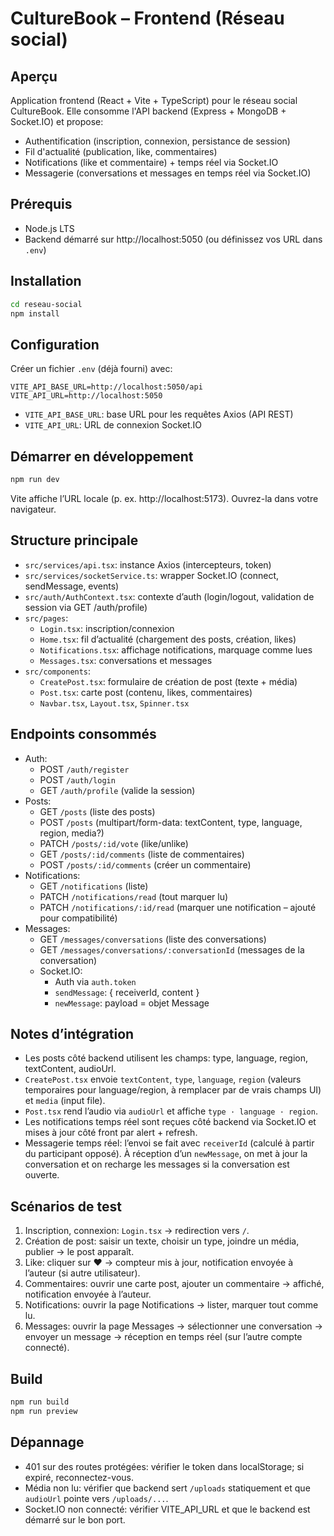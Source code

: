 # CultureBook – Frontend (Réseau social)

## Aperçu
Application frontend (React + Vite + TypeScript) pour le réseau social CultureBook. Elle consomme l'API backend (Express + MongoDB + Socket.IO) et propose:
- Authentification (inscription, connexion, persistance de session)
- Fil d'actualité (publication, like, commentaires)
- Notifications (like et commentaire) + temps réel via Socket.IO
- Messagerie (conversations et messages en temps réel via Socket.IO)

## Prérequis
- Node.js LTS
- Backend démarré sur http://localhost:5050 (ou définissez vos URL dans `.env`)

## Installation
```bash
cd reseau-social
npm install
```

## Configuration
Créer un fichier `.env` (déjà fourni) avec:
```
VITE_API_BASE_URL=http://localhost:5050/api
VITE_API_URL=http://localhost:5050
```
- `VITE_API_BASE_URL`: base URL pour les requêtes Axios (API REST)
- `VITE_API_URL`: URL de connexion Socket.IO

## Démarrer en développement
```bash
npm run dev
```
Vite affiche l’URL locale (p. ex. http://localhost:5173). Ouvrez-la dans votre navigateur.

## Structure principale
- `src/services/api.tsx`: instance Axios (intercepteurs, token)
- `src/services/socketService.ts`: wrapper Socket.IO (connect, sendMessage, events)
- `src/auth/AuthContext.tsx`: contexte d’auth (login/logout, validation de session via GET /auth/profile)
- `src/pages`:
  - `Login.tsx`: inscription/connexion
  - `Home.tsx`: fil d’actualité (chargement des posts, création, likes)
  - `Notifications.tsx`: affichage notifications, marquage comme lues
  - `Messages.tsx`: conversations et messages
- `src/components`:
  - `CreatePost.tsx`: formulaire de création de post (texte + média)
  - `Post.tsx`: carte post (contenu, likes, commentaires)
  - `Navbar.tsx`, `Layout.tsx`, `Spinner.tsx`

## Endpoints consommés
- Auth:
  - POST `/auth/register`
  - POST `/auth/login`
  - GET `/auth/profile` (valide la session)
- Posts:
  - GET `/posts` (liste des posts)
  - POST `/posts` (multipart/form-data: textContent, type, language, region, media?)
  - PATCH `/posts/:id/vote` (like/unlike)
  - GET `/posts/:id/comments` (liste de commentaires)
  - POST `/posts/:id/comments` (créer un commentaire)
- Notifications:
  - GET `/notifications` (liste)
  - PATCH `/notifications/read` (tout marquer lu)
  - PATCH `/notifications/:id/read` (marquer une notification – ajouté pour compatibilité)
- Messages:
  - GET `/messages/conversations` (liste des conversations)
  - GET `/messages/conversations/:conversationId` (messages de la conversation)
  - Socket.IO:
    - Auth via `auth.token`
    - `sendMessage`: { receiverId, content }
    - `newMessage`: payload = objet Message

## Notes d’intégration
- Les posts côté backend utilisent les champs: type, language, region, textContent, audioUrl.
- `CreatePost.tsx` envoie `textContent`, `type`, `language`, `region` (valeurs temporaires pour language/region, à remplacer par de vrais champs UI) et `media` (input file).
- `Post.tsx` rend l’audio via `audioUrl` et affiche `type · language · region`.
- Les notifications temps réel sont reçues côté backend via Socket.IO et mises à jour côté front par alert + refresh.
- Messagerie temps réel: l’envoi se fait avec `receiverId` (calculé à partir du participant opposé). À réception d’un `newMessage`, on met à jour la conversation et on recharge les messages si la conversation est ouverte.

## Scénarios de test
1. Inscription, connexion: `Login.tsx` -> redirection vers `/`.
2. Création de post: saisir un texte, choisir un type, joindre un média, publier -> le post apparaît.
3. Like: cliquer sur ❤️ -> compteur mis à jour, notification envoyée à l’auteur (si autre utilisateur).
4. Commentaires: ouvrir une carte post, ajouter un commentaire -> affiché, notification envoyée à l’auteur.
5. Notifications: ouvrir la page Notifications -> lister, marquer tout comme lu.
6. Messages: ouvrir la page Messages -> sélectionner une conversation -> envoyer un message -> réception en temps réel (sur l’autre compte connecté).

## Build
```bash
npm run build
npm run preview
```

## Dépannage
- 401 sur des routes protégées: vérifier le token dans localStorage; si expiré, reconnectez-vous.
- Média non lu: vérifier que backend sert `/uploads` statiquement et que `audioUrl` pointe vers `/uploads/...`.
- Socket.IO non connecté: vérifier VITE_API_URL et que le backend est démarré sur le bon port.
